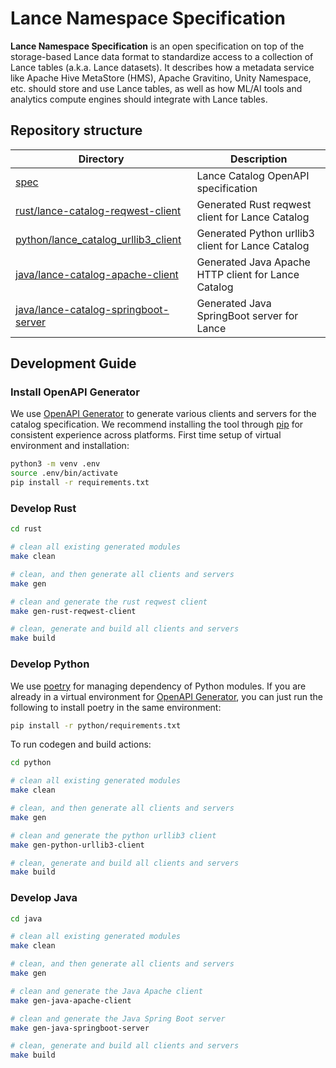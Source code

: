 # Lance Namespace Specification

**Lance Namespace Specification** is an open specification on top of the storage-based Lance data format
to standardize access to a collection of Lance tables (a.k.a. Lance datasets).
It describes how a metadata service like Apache Hive MetaStore (HMS), Apache Gravitino, Unity Namespace, etc.
should store and use Lance tables, as well as how ML/AI tools and analytics compute engines should integrate with Lance tables.

## Repository structure

| Directory                                                                      | Description                                         |
|--------------------------------------------------------------------------------|-----------------------------------------------------|
| [spec](./spec)                                                                 | Lance Catalog OpenAPI specification                 |
| [rust/lance-catalog-reqwest-client](./rust/lance-catalog-reqwest-client)       | Generated Rust reqwest client for Lance Catalog     |
| [python/lance_catalog_urllib3_client](./python/lance_catalog_urllib3_client)   | Generated Python urllib3 client for Lance Catalog   |
| [java/lance-catalog-apache-client](./java/lance-catalog-apache-client)         | Generated Java Apache HTTP client for Lance Catalog |
| [java/lance-catalog-springboot-server](./java/lance-catalog-springboot-server) | Generated Java SpringBoot server for Lance          |

## Development Guide

### Install OpenAPI Generator

We use [OpenAPI Generator](https://github.com/OpenAPITools/openapi-generator) 
to generate various clients and servers for the catalog specification.
We recommend installing the tool through [pip](https://pypi.org/project/openapi-generator-cli/) 
for consistent experience across platforms.
First time setup of virtual environment and installation:

```bash
python3 -m venv .env
source .env/bin/activate
pip install -r requirements.txt
```

### Develop Rust

```bash
cd rust

# clean all existing generated modules
make clean

# clean, and then generate all clients and servers
make gen 

# clean and generate the rust reqwest client
make gen-rust-reqwest-client

# clean, generate and build all clients and servers
make build
```

### Develop Python

We use [poetry](https://python-poetry.org/) for managing dependency of Python modules.
If you are already in a virtual environment for [OpenAPI Generator](#install-openapi-generator),
you can just run the following to install poetry in the same environment:

```bash
pip install -r python/requirements.txt
```

To run codegen and build actions:

```bash
cd python

# clean all existing generated modules
make clean

# clean, and then generate all clients and servers
make gen 

# clean and generate the python urllib3 client
make gen-python-urllib3-client

# clean, generate and build all clients and servers
make build
```

### Develop Java

```bash
cd java

# clean all existing generated modules
make clean

# clean, and then generate all clients and servers
make gen 

# clean and generate the Java Apache client
make gen-java-apache-client

# clean and generate the Java Spring Boot server
make gen-java-springboot-server

# clean, generate and build all clients and servers
make build
```
